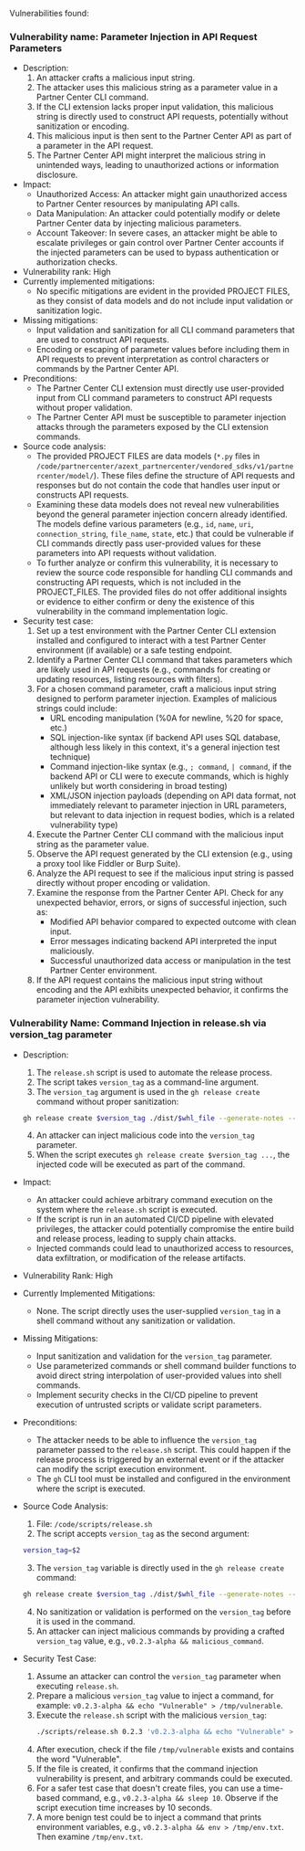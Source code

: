 Vulnerabilities found:

### Vulnerability name: Parameter Injection in API Request Parameters
  - Description:
    1. An attacker crafts a malicious input string.
    2. The attacker uses this malicious string as a parameter value in a Partner Center CLI command.
    3. If the CLI extension lacks proper input validation, this malicious string is directly used to construct API requests, potentially without sanitization or encoding.
    4. This malicious input is then sent to the Partner Center API as part of a parameter in the API request.
    5. The Partner Center API might interpret the malicious string in unintended ways, leading to unauthorized actions or information disclosure.
  - Impact:
    - Unauthorized Access: An attacker might gain unauthorized access to Partner Center resources by manipulating API calls.
    - Data Manipulation: An attacker could potentially modify or delete Partner Center data by injecting malicious parameters.
    - Account Takeover: In severe cases, an attacker might be able to escalate privileges or gain control over Partner Center accounts if the injected parameters can be used to bypass authentication or authorization checks.
  - Vulnerability rank: High
  - Currently implemented mitigations:
    - No specific mitigations are evident in the provided PROJECT FILES, as they consist of data models and do not include input validation or sanitization logic.
  - Missing mitigations:
    - Input validation and sanitization for all CLI command parameters that are used to construct API requests.
    - Encoding or escaping of parameter values before including them in API requests to prevent interpretation as control characters or commands by the Partner Center API.
  - Preconditions:
    - The Partner Center CLI extension must directly use user-provided input from CLI command parameters to construct API requests without proper validation.
    - The Partner Center API must be susceptible to parameter injection attacks through the parameters exposed by the CLI extension commands.
  - Source code analysis:
    - The provided PROJECT FILES are data models (`*.py` files in `/code/partnercenter/azext_partnercenter/vendored_sdks/v1/partnercenter/model/`). These files define the structure of API requests and responses but do not contain the code that handles user input or constructs API requests.
    - Examining these data models does not reveal new vulnerabilities beyond the general parameter injection concern already identified. The models define various parameters (e.g., `id`, `name`, `uri`, `connection_string`, `file_name`, `state`, etc.) that could be vulnerable if CLI commands directly pass user-provided values for these parameters into API requests without validation.
    - To further analyze or confirm this vulnerability, it is necessary to review the source code responsible for handling CLI commands and constructing API requests, which is not included in the PROJECT_FILES. The provided files do not offer additional insights or evidence to either confirm or deny the existence of this vulnerability in the command implementation logic.
  - Security test case:
    1. Set up a test environment with the Partner Center CLI extension installed and configured to interact with a test Partner Center environment (if available) or a safe testing endpoint.
    2. Identify a Partner Center CLI command that takes parameters which are likely used in API requests (e.g., commands for creating or updating resources, listing resources with filters).
    3. For a chosen command parameter, craft a malicious input string designed to perform parameter injection. Examples of malicious strings could include:
        - URL encoding manipulation (%0A for newline, %20 for space, etc.)
        - SQL injection-like syntax (if backend API uses SQL database, although less likely in this context, it's a general injection test technique)
        - Command injection-like syntax (e.g., `; command`, `| command`, if the backend API or CLI were to execute commands, which is highly unlikely but worth considering in broad testing)
        - XML/JSON injection payloads (depending on API data format, not immediately relevant to parameter injection in URL parameters, but relevant to data injection in request bodies, which is a related vulnerability type)
    4. Execute the Partner Center CLI command with the malicious input string as the parameter value.
    5. Observe the API request generated by the CLI extension (e.g., using a proxy tool like Fiddler or Burp Suite).
    6. Analyze the API request to see if the malicious input string is passed directly without proper encoding or validation.
    7. Examine the response from the Partner Center API. Check for any unexpected behavior, errors, or signs of successful injection, such as:
        - Modified API behavior compared to expected outcome with clean input.
        - Error messages indicating backend API interpreted the input maliciously.
        - Successful unauthorized data access or manipulation in the test Partner Center environment.
    8. If the API request contains the malicious input string without encoding and the API exhibits unexpected behavior, it confirms the parameter injection vulnerability.

### Vulnerability Name: Command Injection in release.sh via version_tag parameter
- Description:
  1. The `release.sh` script is used to automate the release process.
  2. The script takes `version_tag` as a command-line argument.
  3. The `version_tag` argument is used in the `gh release create` command without proper sanitization:
  ```bash
  gh release create $version_tag ./dist/$whl_file --generate-notes --draft --prerelease
  ```
  4. An attacker can inject malicious code into the `version_tag` parameter.
  5. When the script executes `gh release create $version_tag ...`, the injected code will be executed as part of the command.

- Impact:
  - An attacker could achieve arbitrary command execution on the system where the `release.sh` script is executed.
  - If the script is run in an automated CI/CD pipeline with elevated privileges, the attacker could potentially compromise the entire build and release process, leading to supply chain attacks.
  - Injected commands could lead to unauthorized access to resources, data exfiltration, or modification of the release artifacts.

- Vulnerability Rank: High

- Currently Implemented Mitigations:
  - None. The script directly uses the user-supplied `version_tag` in a shell command without any sanitization or validation.

- Missing Mitigations:
  - Input sanitization and validation for the `version_tag` parameter.
  - Use parameterized commands or shell command builder functions to avoid direct string interpolation of user-provided values into shell commands.
  - Implement security checks in the CI/CD pipeline to prevent execution of untrusted scripts or validate script parameters.

- Preconditions:
  - The attacker needs to be able to influence the `version_tag` parameter passed to the `release.sh` script. This could happen if the release process is triggered by an external event or if the attacker can modify the script execution environment.
  - The `gh` CLI tool must be installed and configured in the environment where the script is executed.

- Source Code Analysis:
  1. File: `/code/scripts/release.sh`
  2. The script accepts `version_tag` as the second argument:
  ```bash
  version_tag=$2
  ```
  3. The `version_tag` variable is directly used in the `gh release create` command:
  ```bash
  gh release create $version_tag ./dist/$whl_file --generate-notes --draft --prerelease
  ```
  4. No sanitization or validation is performed on the `version_tag` before it is used in the command.
  5. An attacker can inject malicious commands by providing a crafted `version_tag` value, e.g., `v0.2.3-alpha && malicious_command`.

- Security Test Case:
  1.  Assume an attacker can control the `version_tag` parameter when executing `release.sh`.
  2.  Prepare a malicious `version_tag` value to inject a command, for example: `v0.2.3-alpha && echo "Vulnerable" > /tmp/vulnerable`.
  3.  Execute the `release.sh` script with the malicious `version_tag`:
      ```bash
      ./scripts/release.sh 0.2.3 'v0.2.3-alpha && echo "Vulnerable" > /tmp/vulnerable'
      ```
  4.  After execution, check if the file `/tmp/vulnerable` exists and contains the word "Vulnerable".
  5.  If the file is created, it confirms that the command injection vulnerability is present, and arbitrary commands could be executed.
  6.  For a safer test case that doesn't create files, you can use a time-based command, e.g., `v0.2.3-alpha && sleep 10`. Observe if the script execution time increases by 10 seconds.
  7.  A more benign test could be to inject a command that prints environment variables, e.g., `v0.2.3-alpha && env > /tmp/env.txt`. Then examine `/tmp/env.txt`.